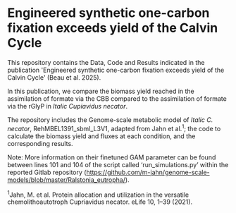 # Engineered synthetic one-carbon fixation exceeds yield of the Calvin Cycle

This repository contains the Data, Code and Results indicated in the publication 'Engineered synthetic one-carbon fixation exceeds yield of the Calvin Cycle' (Beau et al. 2025). 

In this publication, we compare the biomass yield reached in the assimilation of formate via the CBB compared to the assimilation of formate via the rGlyP in _Italic Cupiavidus necator_. 

The repository includes the Genome-scale metabolic model of _Italic C. necator_,  RehMBEL1391_sbml_L3V1, adapted from Jahn et al.<sup>1</sup>; the code to calculate the biomass yield and fluxes at each condition, and the corresponding results.



Note: More information on their finetuned GAM parameter can be found between lines 101 and 104 of the script called ‘run_simulations.py’ within the reported Gitlab repository (https://github.com/m-jahn/genome-scale-models/blob/master/Ralstonia_eutropha/).


<sup>1</sup>Jahn, M. et al. Protein allocation and utilization in the versatile chemolithoautotroph Cupriavidus necator. eLife 10, 1–39 (2021).
